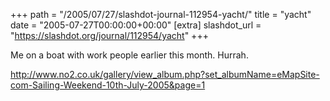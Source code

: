 +++
path = "/2005/07/27/slashdot-journal-112954-yacht/"
title = "yacht"
date = "2005-07-27T00:00:00+00:00"
[extra]
slashdot_url = "https://slashdot.org/journal/112954/yacht"
+++

<p>Me on a boat with work people earlier this month. Hurrah.</p>
<p><a href="http://www.no2.co.uk/gallery/view_album.php?set_albumName=eMapSite-com-Sailing-Weekend-10th-July-2005&amp;page=1">http://www.no2.co.uk/gallery/view_album.php?set_albumName=eMapSite-com-Sailing-Weekend-10th-July-2005&amp;page=1</a></p>

